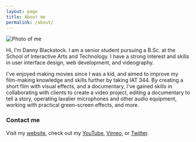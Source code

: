 ```yaml
---
layout: page
title: About me
permalink: /about/
---
```


![Photo of me]({{site.baseurl}}/assets/img/profile-pic.png)

Hi, I’m Danny Blackstock. I am a senior student pursuing a B.Sc. at the School of Interactive Arts and Technology. I have a strong interest and skills in user interface design, web development, and videography.

I've enjoyed making movies since I was a kid, and aimed to improve my film-making knowledge and skills further by taking IAT 344. By creating a short film with visual effects, and a documentary, I've gained skills in collaborating with clients to create a video project, editing a documentary to tell a story, operating lavalier microphones and other audio equipment, working with practical green-screen effects, and more.

### Contact me

Visit my [website][portfolio], check out my [YouTube][YouTube], [Vimeo][Vimeo], or [Twitter][Twitter].

[tf]: http://template-factory.nl
[m]: http://mearch.com
[pw]: http://processwire.com
[pwf]: http://processwire.com/talk
[jekyll]: http://jekyllrb.com
[github]: https://github.com/gayanvirajith
[google]: https://plus.google.com/+GayanVirajith
[twitter]: https://twitter.com/the_blackstock
[portfolio]: http://www.dannyblackstock.com
[YouTube]: https://www.youtube.com/channel/UCiDSYIZbv6ebfw_XnCV9mWw
[Vimeo]: https://vimeo.com/dannyblackstock